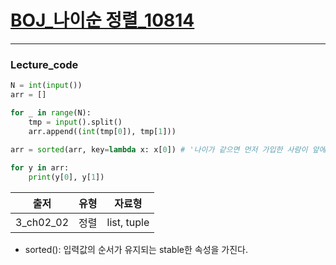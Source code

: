 # [BOJ_나이순 정렬_10814](https://www.acmicpc.net/problem/10814)
***
### Lecture_code
```python
N = int(input())
arr = []

for _ in range(N):
    tmp = input().split()
    arr.append((int(tmp[0]), tmp[1]))
    
arr = sorted(arr, key=lambda x: x[0]) # '나이가 같으면 먼저 가입한 사람이 앞에 오는 순서로 정렬'

for y in arr:
    print(y[0], y[1])
```
|출저|유형|자료형|
|:---:|:---:|:---:|
|3_ch02_02|정렬|list, tuple|

* sorted(): 입력값의 순서가 유지되는 stable한 속성을 가진다. 
